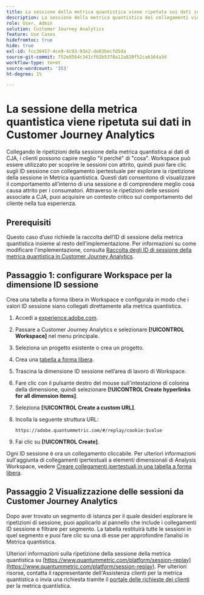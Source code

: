 ```yaml
---
title: La sessione della metrica quantistica viene ripetuta sui dati in Customer Journey Analytics
description: La sessione della metrica quantistica dei collegamenti viene ripetuta con i dati di CJA per comprendere meglio "il perché" dietro "cosa".
role: User, Admin
solution: Customer Journey Analytics
feature: Use Cases
hidefromtoc: true
hide: true
exl-id: fcc36457-4ce9-4c93-93e2-de03becfd5da
source-git-commit: 752e8564c341cf02b5378a12a820f52ca6164a3d
workflow-type: tm+mt
source-wordcount: '353'
ht-degree: 1%

---
```


# La sessione della metrica quantistica viene ripetuta sui dati in Customer Journey Analytics

Collegando le ripetizioni della sessione della metrica quantistica ai dati di CJA, i clienti possono capire meglio &quot;il perché&quot; di &quot;cosa&quot;.  Workspace può essere utilizzato per scoprire le sessioni con attrito, quindi puoi fare clic sugli ID sessione con collegamento ipertestuale per esplorare la ripetizione della sessione in Metrica quantistica.  Questi dati consentono di visualizzare il comportamento all’interno di una sessione e di comprendere meglio cosa causa attrito per i consumatori.  Attraverso le ripetizioni delle sessioni associate a CJA, puoi acquisire un contesto critico sul comportamento del cliente nella tua esperienza.

## Prerequisiti

Questo caso d’uso richiede la raccolta dell’ID di sessione della metrica quantistica insieme al resto dell’implementazione. Per informazioni su come modificare l&#39;implementazione, consulta [Raccolta degli ID di sessione della metrica quantistica in Customer Journey Analytics](collect-session-id.md).

## Passaggio 1: configurare Workspace per la dimensione ID sessione

Crea una tabella a forma libera in Workspace e configurala in modo che i valori ID sessione siano collegati direttamente alla metrica quantistica.

1. Accedi a [experience.adobe.com](https://experience.adobe.com).
1. Passare a Customer Journey Analytics e selezionare **[!UICONTROL Workspace]** nel menu principale.
1. Seleziona un progetto esistente o crea un progetto.
1. Crea una [tabella a forma libera](/help/analysis-workspace/visualizations/freeform-table/freeform-table.md).
1. Trascina la dimensione ID sessione nell’area di lavoro di Workspace.
1. Fare clic con il pulsante destro del mouse sull&#39;intestazione di colonna della dimensione, quindi selezionare **[!UICONTROL Create hyperlinks for all dimension items]**.
1. Seleziona **[!UICONTROL Create a custom URL]**.
1. Incolla la seguente struttura URL:

   ```
   https://adobe.quantummetric.com/#/replay/cookie:$value
   ```

1. Fai clic su **[!UICONTROL Create]**.

Ogni ID sessione è ora un collegamento cliccabile. Per ulteriori informazioni sull&#39;aggiunta di collegamenti ipertestuali a elementi dimensionali di Analysis Workspace, vedere [Creare collegamenti ipertestuali in una tabella a forma libera](/help/analysis-workspace/visualizations/freeform-table/freeform-table-hyperlinks.md).

## Passaggio 2 Visualizzazione delle sessioni da Customer Journey Analytics

Dopo aver trovato un segmento di istanza per il quale desideri esplorare le ripetizioni di sessione, puoi applicarlo al pannello che include i collegamenti ID sessione e filtrare per segmento. La tabella restituirà tutte le sessioni in quel segmento e puoi fare clic su una di esse per approfondire l’analisi in Metrica quantistica.

Ulteriori informazioni sulla ripetizione della sessione della metrica quantistica su [https://www.quantummetric.com/platform/session-replay](https://www.quantummetric.com/platform/session-replay). Per ulteriori risorse, contatta il rappresentante dell&#39;Assistenza clienti per la metrica quantistica o invia una richiesta tramite il [portale delle richieste dei clienti](https://community.quantummetric.com/s/public-support-page) per la metrica quantistica.

